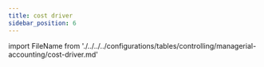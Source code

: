 ```yaml
---
title: cost driver
sidebar_position: 6
---
```


import FileName from './../../../configurations/tables/controlling/managerial-accounting/cost-driver.md'

<FileName />
